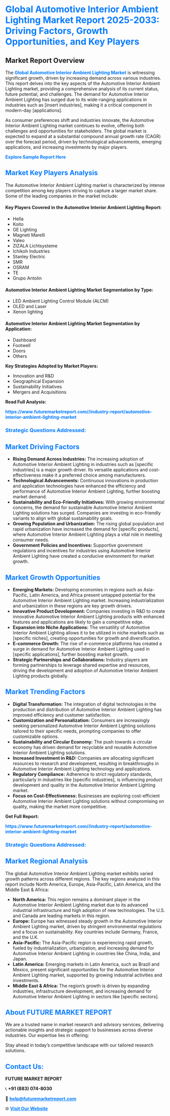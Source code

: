 <h1 style="color: #007BFF;">Global Automotive Interior Ambient Lighting Market Report 2025-2033: Driving Factors, Growth Opportunities, and Key Players</h1>

<section id="overview">
<h2>Market Report Overview</h2>
<p>The <a href="https://www.futuremarketreport.com//industry-report/automotive-interior-ambient-lighting-market" style="color: #007BFF; text-decoration: none;"><strong>Global Automotive Interior Ambient Lighting Market</strong></a> is witnessing significant growth, driven by increasing demand across various industries. This report delves into the key aspects of the Automotive Interior Ambient Lighting market, providing a comprehensive analysis of its current status, future potential, and challenges. The demand for Automotive Interior Ambient Lighting has surged due to its wide-ranging applications in industries such as [insert industries], making it a critical component in modern-day [applications].</p>
<p>As consumer preferences shift and industries innovate, the Automotive Interior Ambient Lighting market continues to evolve, offering both challenges and opportunities for stakeholders. The global market is expected to expand at a substantial compound annual growth rate (CAGR) over the forecast period, driven by technological advancements, emerging applications, and increasing investments by major players.</p>
</section>

<section id="overview">
<p><a href="https://www.futuremarketreport.com//request-sample/reportId=62471" style="color: #007BFF; text-decoration: none;"><strong>Explore Sample Report Here</strong></a></p>
</section>

<section id="key-players">
<h2 style="color: #007BFF;">Market Key Players Analysis</h2>
<p>The Automotive Interior Ambient Lighting market is characterized by intense competition among key players striving to capture a larger market share. Some of the leading companies in the market include:</p>
<h4>Key Players Covered in the Automotive Interior Ambient Lighting Report:</h4>
<ul><li>Hella</li><li>Koito</li><li>GE Lighting</li><li>Magneti Marelli</li><li>Valeo</li><li>ZIZALA Lichtsysteme</li><li>Ichikoh Industries</li><li>Stanley Electric</li><li>SMR</li><li>OSRAM</li><li>TE</li><li>Grupo Antolin</li></ul>
<h4>Automotive Interior Ambient Lighting Market Segmentation by Type:</h4>
<ul><li>LED Ambient Lighting Control Module (ALCM)</li><li>OLED and Laser</li><li>Xenon lighting</li></ul>

<h4>Automotive Interior Ambient Lighting Market Segmentation by Application:</h4>
<ul><li>Dashboard</li><li>Footwell</li><li>Doors</li><li>Others</li></ul>
<p><strong>Key Strategies Adopted by Market Players:</strong></p>
<ul>
<li>Innovation and R&D</li>
<li>Geographical Expansion</li>
<li>Sustainability Initiatives</li>
<li>Mergers and Acquisitions</li>
</ul>
</section>

<section>
<p><strong>Read Full Analysis: </strong></p><a href="https://www.futuremarketreport.com//industry-report/automotive-interior-ambient-lighting-market" style="color: #007BFF; text-decoration: none;"><strong>https://www.futuremarketreport.com//industry-report/automotive-interior-ambient-lighting-market</strong></a>
<h3 style="color: #007BFF;">Strategic Questions Addressed:</h3>
</section>

<section id="driving-factors">
<h2 style="color: #007BFF;">Market Driving Factors</h2>
<ul>
<li><strong>Rising Demand Across Industries:</strong> The increasing adoption of Automotive Interior Ambient Lighting in industries such as [specific industries] is a major growth driver. Its versatile applications and cost-effectiveness make it a preferred choice among manufacturers.</li>
<li><strong>Technological Advancements:</strong> Continuous innovations in production and application technologies have enhanced the efficiency and performance of Automotive Interior Ambient Lighting, further boosting market demand.</li>
<li><strong>Sustainability and Eco-Friendly Initiatives:</strong> With growing environmental concerns, the demand for sustainable Automotive Interior Ambient Lighting solutions has surged. Companies are investing in eco-friendly variants to align with global sustainability goals.</li>
<li><strong>Growing Population and Urbanization:</strong> The rising global population and rapid urbanization have increased the demand for [specific products], where Automotive Interior Ambient Lighting plays a vital role in meeting consumer needs.</li>
<li><strong>Government Policies and Incentives:</strong> Supportive government regulations and incentives for industries using Automotive Interior Ambient Lighting have created a conducive environment for market growth.</li>
</ul>
</section>

<section id="growth-opportunities">
<h2 style="color: #007BFF;">Market Growth Opportunities</h2>
<ul>
<li><strong>Emerging Markets:</strong> Developing economies in regions such as Asia-Pacific, Latin America, and Africa present untapped potential for the Automotive Interior Ambient Lighting market. Increasing industrialization and urbanization in these regions are key growth drivers.</li>
<li><strong>Innovative Product Development:</strong> Companies investing in R&D to create innovative Automotive Interior Ambient Lighting products with enhanced features and applications are likely to gain a competitive edge.</li>
<li><strong>Expansion into Niche Applications:</strong> The versatility of Automotive Interior Ambient Lighting allows it to be utilized in niche markets such as [specific niches], creating opportunities for growth and diversification.</li>
<li><strong>E-commerce Growth:</strong> The rise of e-commerce platforms has created a surge in demand for Automotive Interior Ambient Lighting used in [specific applications], further boosting market growth.</li>
<li><strong>Strategic Partnerships and Collaborations:</strong> Industry players are forming partnerships to leverage shared expertise and resources, driving the development and adoption of Automotive Interior Ambient Lighting products globally.</li>
</ul>
</section>

<section id="trending-factors">
<h2 style="color: #007BFF;">Market Trending Factors</h2>
<ul>
<li><strong>Digital Transformation:</strong> The integration of digital technologies in the production and distribution of Automotive Interior Ambient Lighting has improved efficiency and customer satisfaction.</li>
<li><strong>Customization and Personalization:</strong> Consumers are increasingly seeking personalized Automotive Interior Ambient Lighting solutions tailored to their specific needs, prompting companies to offer customizable options.</li>
<li><strong>Sustainability and Circular Economy:</strong> The push towards a circular economy has driven demand for recyclable and reusable Automotive Interior Ambient Lighting solutions.</li>
<li><strong>Increased Investment in R&D:</strong> Companies are allocating significant resources to research and development, resulting in breakthroughs in Automotive Interior Ambient Lighting technology and applications.</li>
<li><strong>Regulatory Compliance:</strong> Adherence to strict regulatory standards, particularly in industries like [specific industries], is influencing product development and quality in the Automotive Interior Ambient Lighting market.</li>
<li><strong>Focus on Cost-Effectiveness:</strong> Businesses are exploring cost-efficient Automotive Interior Ambient Lighting solutions without compromising on quality, making the market more competitive.</li>
</ul>
</section>

<section>
<p><strong>Get Full Report: </strong></p><a href="https://www.futuremarketreport.com//industry-report/automotive-interior-ambient-lighting-market" style="color: #007BFF; text-decoration: none;"><strong>https://www.futuremarketreport.com//industry-report/automotive-interior-ambient-lighting-market</strong></a>
<h3 style="color: #007BFF;">Strategic Questions Addressed:</h3>
</section>


<section id="regional-analysis">
<h2 style="color: #007BFF;">Market Regional Analysis</h2>
<p>The global Automotive Interior Ambient Lighting market exhibits varied growth patterns across different regions. The key regions analyzed in this report include North America, Europe, Asia-Pacific, Latin America, and the Middle East & Africa:</p>
<ul>
<li><strong>North America:</strong> This region remains a dominant player in the Automotive Interior Ambient Lighting market due to its advanced industrial infrastructure and high adoption of new technologies. The U.S. and Canada are leading markets in this region.</li>
<li><strong>Europe:</strong> Europe has witnessed steady growth in the Automotive Interior Ambient Lighting market, driven by stringent environmental regulations and a focus on sustainability. Key countries include Germany, France, and the U.K.</li>
<li><strong>Asia-Pacific:</strong> The Asia-Pacific region is experiencing rapid growth, fueled by industrialization, urbanization, and increasing demand for Automotive Interior Ambient Lighting in countries like China, India, and Japan.</li>
<li><strong>Latin America:</strong> Emerging markets in Latin America, such as Brazil and Mexico, present significant opportunities for the Automotive Interior Ambient Lighting market, supported by growing industrial activities and investments.</li>
<li><strong>Middle East & Africa:</strong> The region’s growth is driven by expanding industries, infrastructure development, and increasing demand for Automotive Interior Ambient Lighting in sectors like [specific sectors].</li>
</ul>
</section>

<footer>
<h2 style="color: #007BFF;">About FUTURE MARKET REPORT</h2>
<p>We are a trusted name in market research and advisory services, delivering actionable insights and strategic support to businesses across diverse industries. Our expertise lies in offering:</p>

<p>Stay ahead in today’s competitive landscape with our tailored research solutions.</p>

<h2 style="color: #007BFF;">Contact Us:</h2>
<p><strong>FUTURE MARKET REPORT</strong></p>
<p>📞 <strong>+91 (883) 074-8030</strong></p>
<p>📧 <strong><a href="mailto:help@futuremarketreport.com" style="color: #007BFF;">help@futuremarketreport.com</a></strong></p>
<p>🌐 <strong><a href="https://www.futuremarketreport.com/" style="color: #007BFF;">Visit Our Website</a></strong></p>
</footer>